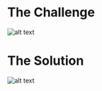 <h1>The Challenge</h1>

![alt text](https://github.com/itismuzak/picoCTF-2022-writeups/blob/main/Power%20Cookie/FTyP1wdXEAEdJkF.jpg)
<h1>The Solution</h1>

![alt text](https://github.com/itismuzak/picoCTF-2022-writeups/blob/main/Power%20Cookie/FTyP2CIWUAAqkcg.jpg)
